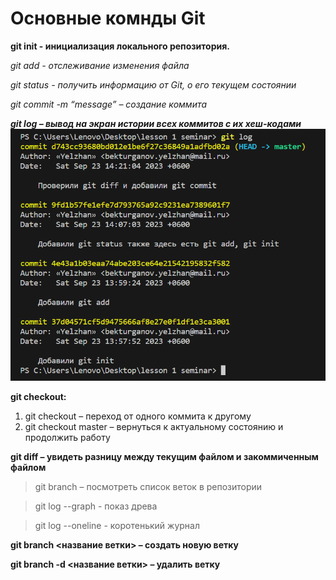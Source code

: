 # Основные комнды Git

**git init - инициализация локального репозитория.**

*git add - отслеживание изменения файла*

*git status - получить информацию от Git, о его текущем состоянии*

*git commit -m “message” – создание коммита*

***git log – вывод на экран истории всех коммитов с их хеш-кодами***
![Фото терминала](image.png)

**git checkout:** 
1. git checkout – переход от одного коммита к другому
2. git checkout master – вернуться к актуальному состоянию и продолжить работу

**git diff – увидеть разницу между текущим файлом и закоммиченным файлом**

> git branch – посмотреть список веток в репозитории

> git log --graph - показ древа

> git log --oneline - коротенький журнал

**git branch <название ветки> – создать новую ветку**

**git branch -d <название ветки> – удалить ветку**